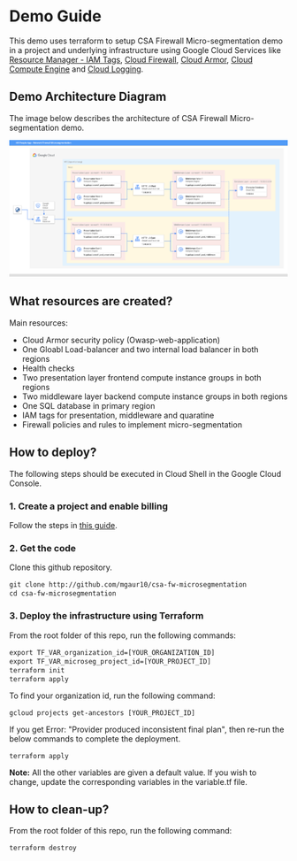 # Demo Guide
This demo uses terraform to setup CSA Firewall Micro-segmentation demo in a project and underlying infrastructure using Google Cloud Services like [Resource Manager - IAM Tags](https://cloud.google.com/resource-manager), [Cloud Firewall](https://cloud.google.com/firewall), [Cloud Armor](https://cloud.google.com/armor), [Cloud Compute Engine](https://cloud.google.com/compute) and [Cloud Logging](https://cloud.google.com/logging).


## Demo Architecture Diagram
The image below describes the architecture of CSA Firewall Micro-segmentation demo.

![Architecture Diagram](./fw-microseg-arch.png)



## What resources are created?
Main resources:
- Cloud Armor security policy (Owasp-web-application)
- One Gloabl Load-balancer and two internal load balancer in both regions 
- Health checks
- Two presentation layer frontend compute instance groups in both regions
- Two middleware layer backend compute instance groups in both regions
- One SQL database in primary region
- IAM tags for presentation, middleware and quaratine
- Firewall policies and rules to implement micro-segmentation 



## How to deploy?
The following steps should be executed in Cloud Shell in the Google Cloud Console. 

### 1. Create a project and enable billing
Follow the steps in [this guide](https://cloud.google.com/resource-manager/docs/creating-managing-projects).

### 2. Get the code
Clone this github repository.

``` 
git clone http://github.com/mgaur10/csa-fw-microsegmentation
cd csa-fw-microsegmentation
```

### 3. Deploy the infrastructure using Terraform

From the root folder of this repo, run the following commands:

```
export TF_VAR_organization_id=[YOUR_ORGANIZATION_ID]
export TF_VAR_microseg_project_id=[YOUR_PROJECT_ID]
terraform init
terraform apply
```

To find your organization id, run the following command: 
```
gcloud projects get-ancestors [YOUR_PROJECT_ID]
```

If you get Error: "Provider produced inconsistent final plan", then re-run the below commands to complete the deployment.

```
terraform apply 
```


**Note:** All the other variables are given a default value. If you wish to change, update the corresponding variables in the variable.tf file.



## How to clean-up?

From the root folder of this repo, run the following command:
```
terraform destroy
```







